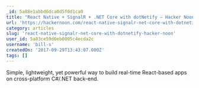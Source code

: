 ```yaml
---
_id: 5a88e1abbd6dca0d5f0d1ca0
title: "React Native + SignalR + .NET Core with dotNetify – Hacker Noon"
url: 'https://hackernoon.com/react-native-signalr-net-core-with-dotnetify-f919083170d4'
category: articles
slug: 'react-native-signalr-net-core-with-dotnetify-hacker-noon'
user_id: 5a83ce59d6eb0005c4ecda2c
username: 'bill-s'
createdOn: '2017-09-29T13:43:07.000Z'
tags: []
---
```


Simple, lightweight, yet powerful way to build real-time React-based apps on cross-platform C#/.NET back-end.
